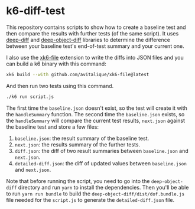 # k6-diff-test

This repository contains scripts to show how to create a baseline test and then compare the results with further tests (of the same script). It uses [deep-diff](https://github.com/flitbit/diff) and [deep-object-diff](https://github.com/mattphillips/deep-object-diff) libraries to determine the difference between your baseline test's end-of-test summary and your current one.

I also use the [xk6-file](https://github.com/avitalique/xk6-file) extension to write the diffs into JSON files and you can build a k6 binary with this command:

```bash
xk6 build --with github.com/avitalique/xk6-file@latest
```

And then run two tests using this command.

```bash
./k6 run script.js
```

The first time the `baseline.json` doesn't exist, so the test will create it with the `handleSummary` function. The second time the `baseline.json` exists, so the `handleSummary` will compare the current test results, `next.json` against the baseline test and store a few files:

1. `baseline.json`: the result summary of the baseline test.
2. `next.json`: the results summary of the further tests.
3. `diff.json`: the diff of two result summaries between `baseline.json` and `next.json`.
4. `detailed-diff.json`: the diff of updated values between `baseline.json` and `next.json`.

Note that before running the script, you need to go into the `deep-object-diff` directory and run `yarn` to install the dependencies. Then you'll be able to run `yarn run bundle` to build the `deep-object-diff/dist/dof.bundle.js` file needed for the `script.js` to generate the `detailed-diff.json` file.
